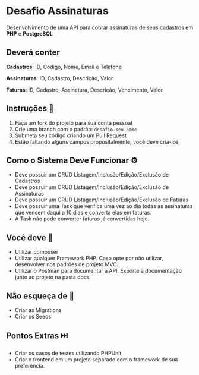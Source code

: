 # Desafio Assinaturas

Desenvolvimento de uma API para cobrar assinaturas de seus cadastros em **PHP** e **PostgreSQL**

## Deverá conter
**Cadastros**: ID, Codigo, Nome, Email e Telefone

**Assinaturas**: ID, Cadastro, Descrição, Valor

**Faturas**: ID, Cadastro, Assinatura, Descrição, Vencimento, Valor.

## Instruções 🌄

1. Faça um fork do projeto para sua conta pessoal
2. Crie uma branch com o padrão: `desafio-seu-nome`
3. Submeta seu código criando um Pull Request
4. Estão faltando alguns campos propositalmente, você deve criá-los

## Como o Sistema Deve Funcionar ⚙️
 - Deve possuir um CRUD Listagem/Inclusão/Edição/Exclusão de Cadastros
 - Deve possuir um CRUD Listagem/Inclusão/Edição/Exclusão de Assinaturas
 - Deve possuir um CRUD Listagem/Inclusão/Edição/Exclusão de Faturas
 - Deve possuir uma Task que verifica uma vez ao dia todas as assinaturas que vencem daqui a 10 dias e converta elas em faturas.
 - A Task não pode converter faturas já convertidas hoje.
 
## Você deve 🧯
- Utilizar composer
- Utilizar qualquer Framework PHP. Caso opte por não utilizar, desenvolver nos padrões de projeto MVC.
- Utilizar o Postman para documentar a API. Exporte a documentação junto ao projeto na pasta docs.

## Não esqueça de 📆
- Criar as Migrations
- Criar os Seeds

## Pontos Extras ⏭️
- Criar os casos de testes utilizando PHPUnit
- Criar o frontend em um projeto separado com o framework de sua preferência.
